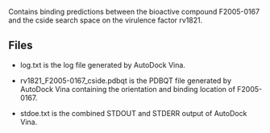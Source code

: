 Contains binding predictions between the bioactive compound F2005-0167 and the cside search space on the virulence factor rv1821.

## Files

- log.txt is the log file generated by AutoDock Vina.

- rv1821_F2005-0167_cside.pdbqt is the PDBQT file generated by AutoDock Vina containing the orientation and binding location of F2005-0167.

- stdoe.txt is the combined STDOUT and STDERR output of AutoDock Vina.

